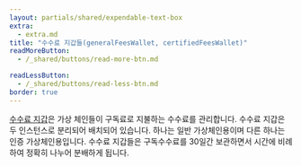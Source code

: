 ```yaml
---
layout: partials/shared/expendable-text-box
extra:
  - extra.md
title: "수수료 지갑들(generalFeesWallet, certifiedFeesWallet)"
readMoreButton:
  - /_shared/buttons/read-more-btn.md

readLessButton:
  - /_shared/buttons/read-less-btn.md
border: true
---
```


[수수료 지갑](https://etherscan.io/0x1ef2ec57f23dcb4d3696ced6d70c60a8722ddf92)은 가상 체인들이 구독료로 지불하는 수수료를 관리합니다. 수수료 지갑은 두 인스턴스로 분리되어 배치되어 있습니다. 하나는 일반 가상체인용이며 다른 하나는 인증 가상체인용입니다. 수수료 지갑들은 구독수수료를 30일간 보관하면서 시간에 비례하여 정확히 나누어 분배하게 됩니다.
